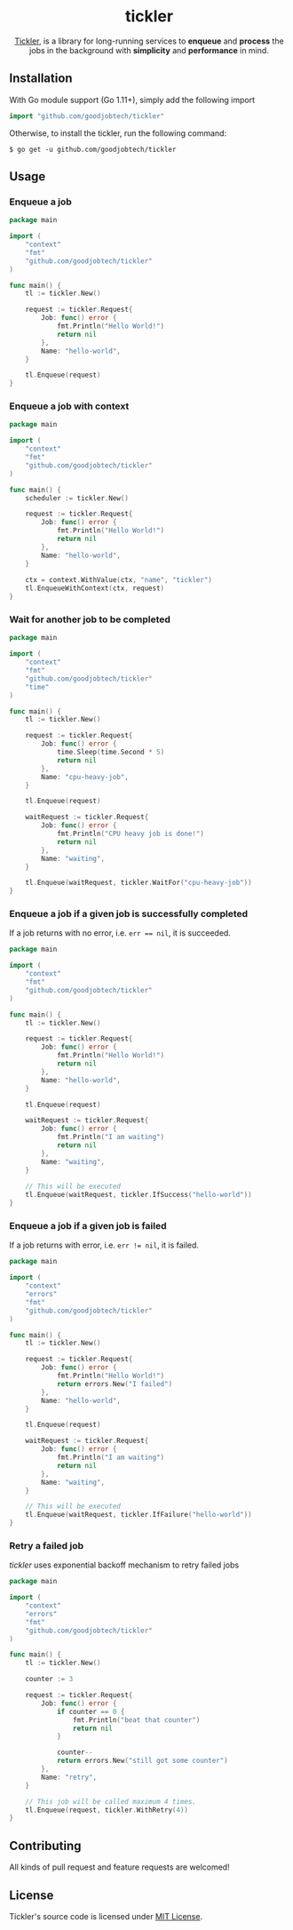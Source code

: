 <div align="center">
<h1>tickler</h1>

[Tickler](https://github.com/goodjobtech/tickler), is a library for long-running services to **enqueue** and **process** the jobs in the background with **simplicity** and **performance** in mind. 


</div>

## Installation

With Go module support (Go 1.11+), simply add the following import
```go
import "github.com/goodjobtech/tickler"
```

Otherwise, to install the tickler, run the following command:

```shell
$ go get -u github.com/goodjobtech/tickler
```

## Usage

### Enqueue a job

```go
package main

import (
	"context"
	"fmt"
	"github.com/goodjobtech/tickler"
)

func main() {
	tl := tickler.New()

	request := tickler.Request{
		Job: func() error {
			fmt.Println("Hello World!")
			return nil
		},
		Name: "hello-world",
	}

	tl.Enqueue(request)
}
```

### Enqueue a job with context

```go
package main

import (
	"context"
	"fmt"
	"github.com/goodjobtech/tickler"
)

func main() {
	scheduler := tickler.New()

	request := tickler.Request{
		Job: func() error {
			fmt.Println("Hello World!")
			return nil
		},
		Name: "hello-world",
	}
    
	ctx = context.WithValue(ctx, "name", "tickler")
	tl.EnqueueWithContext(ctx, request)
}
```

### Wait for another job to be completed

```go
package main

import (
	"context"
	"fmt"
	"github.com/goodjobtech/tickler"
	"time"
)

func main() {
	tl := tickler.New()

	request := tickler.Request{
		Job: func() error {
			time.Sleep(time.Second * 5)
			return nil
		},
		Name: "cpu-heavy-job",
	}

	tl.Enqueue(request)

	waitRequest := tickler.Request{
		Job: func() error {
			fmt.Println("CPU heavy job is done!")
			return nil
		},
		Name: "waiting",
	}

	tl.Enqueue(waitRequest, tickler.WaitFor("cpu-heavy-job"))
}
```

### Enqueue a job if a given job is successfully completed

If a job returns with no error, i.e. `err == nil`, it is succeeded.

```go
package main

import (
	"context"
	"fmt"
	"github.com/goodjobtech/tickler"
)

func main() {
	tl := tickler.New()

	request := tickler.Request{
		Job: func() error {
			fmt.Println("Hello World!")
			return nil
		},
		Name: "hello-world",
	}

	tl.Enqueue(request)

	waitRequest := tickler.Request{
		Job: func() error {
			fmt.Println("I am waiting")
			return nil
		},
		Name: "waiting",
	}
	
	// This will be executed
	tl.Enqueue(waitRequest, tickler.IfSuccess("hello-world"))
}
```

### Enqueue a job if a given job is failed

If a job returns with error, i.e. `err != nil`, it is failed.

```go
package main

import (
	"context"
	"errors"
	"fmt"
	"github.com/goodjobtech/tickler"
)

func main() {
	tl := tickler.New()

	request := tickler.Request{
		Job: func() error {
			fmt.Println("Hello World!")
			return errors.New("I failed")
		},
		Name: "hello-world",
	}

	tl.Enqueue(request)

	waitRequest := tickler.Request{
		Job: func() error {
			fmt.Println("I am waiting")
			return nil
		},
		Name: "waiting",
	}

	// This will be executed
	tl.Enqueue(waitRequest, tickler.IfFailure("hello-world"))
}
```

### Retry a failed job

*tickler* uses exponential backoff mechanism to retry failed jobs

```go
package main

import (
	"context"
	"errors"
	"fmt"
	"github.com/goodjobtech/tickler"
)

func main() {
	tl := tickler.New()

	counter := 3

	request := tickler.Request{
		Job: func() error {
			if counter == 0 {
				fmt.Println("beat that counter")
				return nil
			}

			counter--
			return errors.New("still got some counter")
		},
		Name: "retry",
	}

	// This job will be called maximum 4 times.
	tl.Enqueue(request, tickler.WithRetry(4))
}
```

## Contributing

All kinds of pull request and feature requests are welcomed!

## License

Tickler's source code is licensed under [MIT License](https://choosealicense.com/licenses/mit/).

